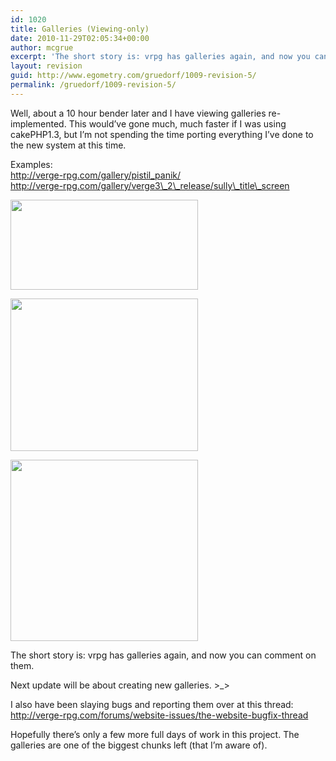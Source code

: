 ```yaml
---
id: 1020
title: Galleries (Viewing-only)
date: 2010-11-29T02:05:34+00:00
author: mcgrue
excerpt: 'The short story is: vrpg has galleries again, and now you can comment on them.'
layout: revision
guid: http://www.egometry.com/gruedorf/1009-revision-5/
permalink: /gruedorf/1009-revision-5/
---
```

Well, about a 10 hour bender later and I have viewing galleries re-implemented. This would&#8217;ve gone much, much faster if I was using cakePHP1.3, but I&#8217;m not spending the time porting everything I&#8217;ve done to the new system at this time.

Examples:  
http://verge-rpg.com/gallery/pistil_panik/  
http://verge-rpg.com/gallery/verge3\_2\_release/sully\_title\_screen

[<img src="http://www.egometry.com/i/2010/11/Screen-shot-2010-11-29-at-1.55.00-AM-300x144.png" alt="" title="Screen shot 2010-11-29 at 1.55.00 AM" width="300" height="144" class="aligncenter size-medium wp-image-1011" srcset="https://www.egometry.com/i/2010/11/Screen-shot-2010-11-29-at-1.55.00-AM-300x144.png 300w, https://www.egometry.com/i/2010/11/Screen-shot-2010-11-29-at-1.55.00-AM.png 358w" sizes="(max-width: 300px) 85vw, 300px" />](http://www.egometry.com/i/2010/11/Screen-shot-2010-11-29-at-1.55.00-AM.png)

[<img src="http://www.egometry.com/i/2010/11/Screen-shot-2010-11-29-at-1.55.13-AM-300x244.png" alt="" title="Screen shot 2010-11-29 at 1.55.13 AM" width="300" height="244" class="aligncenter size-medium wp-image-1012" srcset="https://www.egometry.com/i/2010/11/Screen-shot-2010-11-29-at-1.55.13-AM-300x244.png 300w, https://www.egometry.com/i/2010/11/Screen-shot-2010-11-29-at-1.55.13-AM.png 641w" sizes="(max-width: 300px) 85vw, 300px" />](http://www.egometry.com/i/2010/11/Screen-shot-2010-11-29-at-1.55.13-AM.png)

[<img src="http://www.egometry.com/i/2010/11/Screen-shot-2010-11-29-at-1.55.58-AM-300x290.png" alt="" title="Screen shot 2010-11-29 at 1.55.58 AM" width="300" height="290" class="aligncenter size-medium wp-image-1013" srcset="https://www.egometry.com/i/2010/11/Screen-shot-2010-11-29-at-1.55.58-AM-300x290.png 300w, https://www.egometry.com/i/2010/11/Screen-shot-2010-11-29-at-1.55.58-AM.png 628w" sizes="(max-width: 300px) 85vw, 300px" />](http://www.egometry.com/i/2010/11/Screen-shot-2010-11-29-at-1.55.58-AM.png)

The short story is: vrpg has galleries again, and now you can comment on them.

Next update will be about creating new galleries. >_>

I also have been slaying bugs and reporting them over at this thread: http://verge-rpg.com/forums/website-issues/the-website-bugfix-thread

Hopefully there&#8217;s only a few more full days of work in this project. The galleries are one of the biggest chunks left (that I&#8217;m aware of).